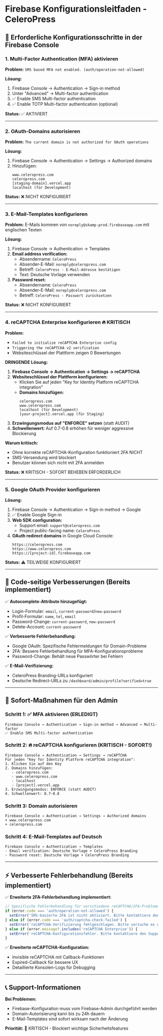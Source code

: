 # Firebase Konfigurationsleitfaden - CeleroPress

## 🚨 Erforderliche Konfigurationsschritte in der Firebase Console

### 1. **Multi-Factor Authentication (MFA) aktivieren**

**Problem:** `SMS based MFA not enabled. (auth/operation-not-allowed)`

**Lösung:**
1. Firebase Console → Authentication → Sign-in method
2. Unter "Advanced" → Multi-factor authentication
3. ✅ Enable SMS Multi-factor authentication 
4. ✅ Enable TOTP Multi-factor authentication (optional)

**Status:** ✅ AKTIVIERT

---

### 2. **OAuth-Domains autorisieren**

**Problem:** `The current domain is not authorized for OAuth operations`

**Lösung:**
1. Firebase Console → Authentication → Settings → Authorized domains
2. Hinzufügen:
   ```
   www.celeropress.com
   celeropress.com
   [staging-domain].vercel.app
   localhost (für Development)
   ```

**Status:** ❌ NICHT KONFIGURIERT

---

### 3. **E-Mail-Templates konfigurieren**

**Problem:** E-Mails kommen von `noreply@skamp-prod.firebaseapp.com` mit englischen Texten

**Lösung:**
1. Firebase Console → Authentication → Templates
2. **Email address verification:**
   - Absendername: `CeleroPress`
   - Absender-E-Mail: `noreply@celeropress.com`
   - Betreff: `CeleroPress - E-Mail-Adresse bestätigen`
   - Text: Deutsche Vorlage verwenden
3. **Password reset:**
   - Absendername: `CeleroPress`
   - Absender-E-Mail: `noreply@celeropress.com`
   - Betreff: `CeleroPress - Passwort zurücksetzen`

**Status:** ❌ NICHT KONFIGURIERT

---

### 4. **reCAPTCHA Enterprise konfigurieren** 🔥 KRITISCH

**Problem:** 
- `Failed to initialize reCAPTCHA Enterprise config`
- `Triggering the reCAPTCHA v2 verification`
- Websiteschlüssel der Plattform zeigen 0 Bewertungen

**DRINGENDE Lösung:**
1. **Firebase Console → Authentication → Settings → reCAPTCHA**
2. **Websiteschlüssel der Plattform konfigurieren:**
   - Klicken Sie auf jeden "Key for Identity Platform reCAPTCHA integration" 
   - **Domains hinzufügen:**
     ```
     celeropress.com
     www.celeropress.com
     localhost (für Development)
     [your-project].vercel.app (für Staging)
     ```
3. **Erzwingungsmodus auf "ENFORCE" setzen** (statt AUDIT)
4. **Schwellenwert:** Auf 0.7-0.8 erhöhen für weniger aggressive Blockierung

**Warum kritisch:**
- Ohne korrekte reCAPTCHA-Konfiguration funktioniert 2FA NICHT
- SMS-Versendung wird blockiert
- Benutzer können sich nicht mit 2FA anmelden

**Status:** ❌ KRITISCH - SOFORT BEHEBEN ERFORDERLICH

---

### 5. **Google OAuth Provider konfigurieren**

**Lösung:**
1. Firebase Console → Authentication → Sign-in method → Google
2. ✅ Enable Google Sign-in
3. **Web SDK configuration:**
   - Support email: `support@celeropress.com`
   - Project public-facing name: `CeleroPress`
4. **OAuth redirect domains** in Google Cloud Console:
   ```
   https://celeropress.com
   https://www.celeropress.com
   https://[project-id].firebaseapp.com
   ```

**Status:** ⚠️ TEILWEISE KONFIGURIERT

---

## 🎯 Code-seitige Verbesserungen (Bereits implementiert)

✅ **Autocomplete-Attribute hinzugefügt:**
- Login-Formular: `email`, `current-password`/`new-password`
- Profil-Formular: `name`, `tel`, `email`
- Password-Change: `current-password`, `new-password`
- Delete-Account: `current-password`

✅ **Verbesserte Fehlerbehandlung:**
- Google OAuth: Spezifische Fehlermeldungen für Domain-Probleme
- 2FA: Bessere Fehlerbehandlung für MFA-Konfigurationsprobleme
- Password-Change: Behält neue Passwörter bei Fehlern

✅ **E-Mail-Verifizierung:**
- CeleroPress Branding-URLs konfiguriert
- Deutsche Redirect-URLs zu `/dashboard/admin/profile?verified=true`

---

## 🔧 Sofort-Maßnahmen für den Admin

### Schritt 1: ✅ MFA aktivieren (ERLEDIGT)
```
Firebase Console → Authentication → Sign-in method → Advanced → Multi-factor
✅ Enable SMS Multi-factor authentication
```

### Schritt 2: 🔥 reCAPTCHA konfigurieren (KRITISCH - SOFORT!)
```
Firebase Console → Authentication → Settings → reCAPTCHA
Für jeden "Key for Identity Platform reCAPTCHA integration":
1. Klicken Sie auf den Key
2. Domains hinzufügen:
   - celeropress.com
   - www.celeropress.com  
   - localhost
   - [project].vercel.app
3. Erzwingungsmodus: ENFORCE (statt AUDIT)
4. Schwellenwert: 0.7-0.8 
```

### Schritt 3: Domain autorisieren
```
Firebase Console → Authentication → Settings → Authorized domains
+ www.celeropress.com
+ celeropress.com
```

### Schritt 4: E-Mail-Templates auf Deutsch
```
Firebase Console → Authentication → Templates
- Email verification: Deutsche Vorlage + CeleroPress Branding
- Password reset: Deutsche Vorlage + CeleroPress Branding
```

---

## ⚡ Verbesserte Fehlerbehandlung (Bereits implementiert)

✅ **Erweiterte 2FA-Fehlerbehandlung implementiert:**

```typescript
// Spezifische Fehlerbehandlung für verschiedene reCAPTCHA/2FA-Probleme
if (error.code === 'auth/operation-not-allowed') {
  setError('SMS-basierte 2FA ist nicht aktiviert. Bitte kontaktiere den Support.');
} else if (error.code === 'auth/captcha-check-failed') {
  setError('reCAPTCHA-Verifizierung fehlgeschlagen. Bitte versuche es erneut.');
} else if (error.message?.includes('reCAPTCHA Enterprise')) {
  setError('reCAPTCHA-Konfigurationsfehler. Bitte kontaktiere den Support.');
}
```

✅ **Erweiterte reCAPTCHA-Konfiguration:**
- Invisible reCAPTCHA mit Callback-Funktionen
- Expired-Callback für bessere UX
- Detaillierte Konsolen-Logs für Debugging

---

## 📞 Support-Informationen

**Bei Problemen:**
- Firebase-Konfiguration muss vom Firebase-Admin durchgeführt werden
- Domain-Autorisierung kann bis zu 24h dauern
- E-Mail-Templates sind sofort wirksam nach der Änderung

**Priorität:** 🔴 KRITISCH - Blockiert wichtige Sicherheitsfeatures